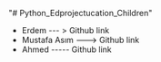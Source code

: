 "# Python_Edprojectucation_Children" 
- Erdem  ---  > Github link
- Mustafa Asım ---> Github link
- Ahmed  ----- Github link
